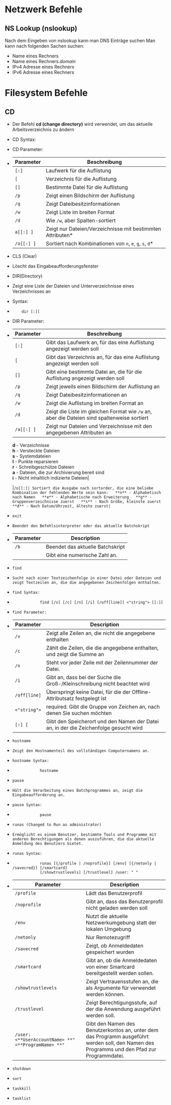 # Netzwerk Befehle
## NS Lookup (nslookup)
Nach dem Eingeben von nslookup kann man DNS Einträge suchen
Man kann nach folgenden Sachen suchen:
- Name eines Rechners
- Name eines Rechners._domain_
- IPv4 Adresse eines Rechners
- IPv6 Adresse eines Rechners
# Filesystem Befehle
## CD

- Der Befehl **cd (change directory)** wird verwendet, um das aktuelle Arbeitsverzeichnis zu ändern
- CD Syntax:    

- CD Parameter:

- |Parameter|Beschreibung|
    |---|---|
    |`[:]`|Laufwerk für die Auflistung|
    |`[`|Verzeichnis für die Auflistung|
    |`[]`|Bestimmte Datei für die Auflistung|
    |`/p`|Zeigt einen Bildschirm der Auflistung|
    |`/q`|Zeigt Dateibesitzinformationen|
    |`/w`|Zeigt Liste im breiten Format|
    |`/d`|Wie `/w`, aber Spalten-sortiert|
    |`a[[:] ]`|Zeigt nur Dateien/Verzeichnisse mit bestimmten Attributen*|
    |`/o[[:] ]`|Sortiert nach Kombinationen von `n`, `e`, `g`, `s`, `d`*|
    

- CLS (Clear)

- Löscht das Eingabeaufforderungsfenster

- DIR(Directory)

- Zeigt eine Liste der Dateien und Unterverzeichnisse eines Verzeichnisses an
- Syntax:

- 		  dir [:][
    

- DIR Parameter:

- |**Parameter**|**Beschreibung**|
    |---|---|
    |`[:]`|Gibt das Laufwerk an, für das eine Auflistung angezeigt werden soll|
    |`[`|Gibt das Verzeichnis an, für das eine Auflistung angezeigt werden soll|
    |`[]`|Gibt eine bestimmte Datei an, die für die Auflistung angezeigt werden soll|
    |`/p`|Zeigt jeweils einen Bildschirm der Auflistung an|
    |`/q`|Zeigt Dateibesitzinformationen an|
    |`/w`|Zeigt die Auflistung im breiten Format an|
    |`/d`|Zeigt die Liste im gleichen Format wie `/w` an, aber die Dateien sind spaltenweise sortiert|
    |`/a[[:] ]`|Zeigt nur Dateien und Verzeichnisse mit den angegebenen Attributen an|
    
    **d** - Verzeichnisse  
    **h** - Versteckte Dateien  
    **s** - Systemdateien  
    **I** - Punkte reparsieren  
    **r** - Schreibgeschütze Dateien  
    **a** - Dateien, die zur Archivierung bereit sind  
    **i** - Nicht inhaltlich indizierte Dateien|  
      
    |`/o[[:]| Sortiert die Ausgabe nach sortorder, die eine beliebe Kombination der fehlenden Werte sein kann:   **n** - Alphabetisch nach Namen   **e** - Alphabetische nach Erweiterung   **g** - Gruppenverzeichnisse zuerst   **s** - Nach Größe, kleinste zuerst   **d** - Nach Datum/Uhrzeit, älteste zuerst|   `
    

- `exit`

- `Beendet den Befehlsinterpreter oder das aktuelle Batchskript`

- |**Parameter**|**Description**|
    |---|---|
    |`/b`|Beendet das aktuelle Batchskript|
    ||Gibt eine numerische Zahl an.|
    

- `find`

- `Sucht nach einer Textzeichenfolge in einer Datei oder Dateien und zeigt Textzeilen an, die die angegebenen Zeichenfolgen enthalten.`
- `find Syntax:`

- ```
    		  find [/v] [/c] [/n] [/i] [/off[line]] <"string"> [[:][
    ```
    

- `find Parameter:`

- |**Parameter**|**Description**|
    |---|---|
    |`/v`|Zeigt alle Zeilen an, die nicht die angegebene enthalten|
    |`/c`|Zählt die Zeilen, die die angegebene enthalten, und zeigt die Summe an|
    |`/n`|Steht vor jeder Zeile mit der Zeilennummer der Datei.|
    |`/i`|Gibt an, dass bei der Suche die Groß-/Kleinschreibung nicht beachtet wird|
    |`/off[line]`|Überspringt keine Datei, für die der Offline-Attributsatz festgelegt ist|
    |`<"string">`|required. Gibt die Gruppe von Zeichen an, nach denen Sie suchen möchten|
    |`[:] [`|Gibt den Speicherort und den Namen der Datei an, in der die Zeichenfolge gesucht wird|
    

- `hostname`

- `Zeigt den Hostnamenteil des vollständigen Computernamens an.`
- `hostname Syntax:`

- ```
    		  hostname
    ```
    

- `pause`

- `Hält die Verarbeitung eines Batchprogrammes an, zeigt die Eingabeaufforderung an.`
- `pause Syntax:`

- ```
    		  pause
    ```
    

- `runas (Changed to Run as administrator)`

- `Ermöglicht es einem Benutzer, bestimmte Tools und Programme mit anderen Berechtigungen als denen auszuführen, die die aktuelle Anmeldung des Benutzers bietet.`
- `runas Syntax:`

- ```
    		  runas [{/profile | /noprofile}] [/env] [{/netonly | /savecred}] [/smartcard]
    		  [/showtrustlevels] [/trustlevel] /user: " "
    ```
    
- |**Parameter**|**Description**|
    |---|---|
    |`/profile`|Lädt das Benutzerprofil|
    |`/noprofile`|Gibt an, dass das Benutzerprofil nicht geladen werden soll|
    |`/env`|Nutzt die aktuelle Netzwerkumgebung statt der lokalen Umgebung|
    |`/netonly`|Nur Remotezugriff|
    |`/savecred`|Zeigt, ob Anmeldedaten gespeichert wurden|
    |`/smartcard`|Gibt an, ob die Anmeldedaten von einer Smartcard bereitgestellt werden sollen.|
    |`/showtrustlevels`|Zeigt Vertrauensstufen an, die als Argumente für verwendet werden können.|
    |`/trustlevel`|Zeigt Berechtigungsstufe, auf der die Anwendung ausgeführt werden soll.|
    |`/user:<**UserAccountName> **"<**ProgramName> **"`|Gibt den Namen des Benutzerkontos an, unter dem das Programm ausgeführt werden soll, den Namen des Programms und den Pfad zur Programmdatei.|
    

- `shutdown`
- `sort`
- `taskkill`
- `tasklist`